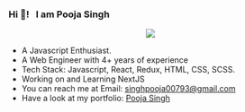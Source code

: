 ### Hi 👋! &nbsp; I am Pooja Singh

<p align="center">
   <img src="https://www.apple.com/newsroom/images/product/os/ios/standard/Lion_Animoji_01232018_inline.gif.small.gif" />
</p>
<ul>
<li>A Javascript Enthusiast. </li>
<li>A Web Engineer with 4+ years of experience </li>
<li>Tech Stack: Javascript, React, Redux, HTML, CSS, SCSS.</li>
<li> Working on and Learning NextJS </li>
<li>You can reach me at Email: <a href="singhpooja00793@gmail.com">singhpooja00793@gmail.com</a></li>
<li>Have a look at my portfolio: <a href="https://pooja22singh.github.io/PoojaSingh/" target="_blank" rel="noopener noreferrer">Pooja Singh</a></li>
</ul>
